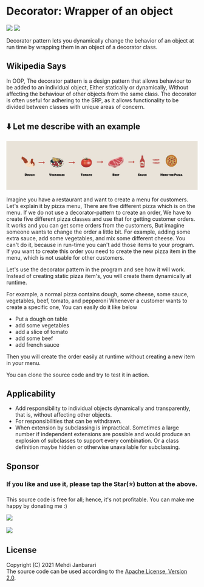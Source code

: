 # Decorator: Wrapper of an object
[![](https://img.shields.io/badge/Extensibility-blue.svg?style=flat)](https://github.com/janbarari/decoratorpattern)
[![](https://img.shields.io/badge/Structural-green.svg?style=flat)](https://github.com/janbarari/decoratorpattern)

Decorator pattern lets you dynamically change the behavior of an object at run time by wrapping them in an object of a decorator class.

Wikipedia Says
-------
In OOP, The decorator pattern is a design pattern that allows behaviour to be added to an individual object, Either statically or dynamically, Without affecting the behaviour of other objects from the same class. The decorator is often useful for adhering to the SRP, as it allows functionality to be divided between classes with unique areas of concern.

⬇️ Let me describe with an example
------
![](image.png)

Imagine you have a restaurant and want to create a menu for customers.
Let's explain it by pizza menu, There are five different pizza which is on the menu.
If we do not use a decorator-pattern to create an order, We have to create five different pizza classes and use that for getting customer orders. It works and you can get some orders from the customers,
But imagine someone wants to change the order a little bit. 
For example, adding some extra sauce, add some vegetables, and mix some different cheese.
You can't do it, because in run-time you can't add those items to your program.
If you want to create this order you need to create the new pizza item in the menu, which is not usable for other customers.

Let's use the decorator pattern in the program and see how it will work.
Instead of creating static pizza item's, you will create them dynamically at runtime.

For example, a normal pizza contains dough, some cheese, some sauce, vegetables, beef, tomato, and pepperoni 
Whenever a customer wants to create a specific one, You can easily do it like below
  
- Put a dough on table  
- add some vegetables  
- add a slice of tomato  
- add some beef  
- add french sauce    
  
Then you will create the order easily at runtime without creating a new item in your menu.

You can clone the source code and try to test it in action.

Applicability
-------
- Add responsibility to individual objects dynamically and transparently, that is, without affecting other objects.  
- For responsibilities that  can be withdrawn.
- When extension by subclassing is impractical. Sometimes a large number if independent extensions are possible and would produce an explosion of subclasses to support every combination. Or a class definition maybe hidden or otherwise unavailable for subclassing.

Sponsor
-------
### If you like and use it, please tap the Star(⭐️) button at the above.  
This source code is free for all; hence, it's not profitable. You can make me happy by donating me :)

[![](https://img.shields.io/badge/Dogecoin-Click%20to%20see%20the%20address-yellow.svg?style=flat)](https://blockchair.com/dogecoin/address/DB87foUxetrQRpAbWkrhexZeVtnzwyqhSL)

[![](https://img.shields.io/badge/Bitcoin-Click%20to%20see%20the%20address-orange.svg?style=flat)](https://blockchair.com/bitcoin/address/bc1qj30t3hmw0gat3vmwye972ce4sfrc5r5mz0ctr6)


License
-------
Copyright (C) 2021 Mehdi Janbarari  
The source code can be used according to the [Apache License, Version 2.0](LICENSE).
